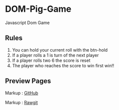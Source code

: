 # DOM-Pig-Game
Javascript Dom Game

## Rules

1. You can hold your current roll with the btn-hold
2. If a player rolls a 1 is turn of the next player
3. If a player rolls two 6 the score is reset
4. The player who reaches the score to win first win!!

## Preview Pages

Markup :  [GitHub](http://htmlpreview.github.io/?https://github.com/MiguelZablah/DOM-Pig-Game/blob/master/index.html)

Markup :  [Rawgit](https://rawgit.com/MiguelZablah/DOM-Pig-Game/master/index.html)
